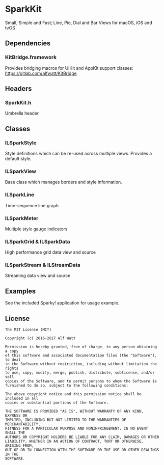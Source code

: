 
# SparkKit

Small, Simple and Fast; Line, Pie, Dial and Bar Views for macOS, iOS and tvOS

## Dependencies

### KitBridge.framework

Provides bridging macros for UIKit and AppKit support classes: https://gitlab.com/alfwatt/KitBridge

## Headers

### SparkKit.h

Umbrella header

## Classes

### ILSparkStyle

Style definitions which can be re-used across multiple views. Provides a default style.

### ILSparkView

Base class which manages borders and style information.

### ILSparkLine

Time-sequence line graph

### ILSparkMeter

Multiple style gauge indicators

### ILSparkGrid &amp; ILSparkData

High performance grid data view and source

### ILSparkStream &amp; ILStreamData

Streaming data view and source

## Examples

See the included Sparky! application for usage example.

## License

    The MIT License (MIT)

    Copyright (c) 2016-2017 Alf Watt

    Permission is hereby granted, free of charge, to any person obtaining a copy
    of this software and associated documentation files (the "Software"), to deal
    in the Software without restriction, including without limitation the rights
    to use, copy, modify, merge, publish, distribute, sublicense, and/or sell
    copies of the Software, and to permit persons to whom the Software is
    furnished to do so, subject to the following conditions:

    The above copyright notice and this permission notice shall be included in all
    copies or substantial portions of the Software.

    THE SOFTWARE IS PROVIDED "AS IS", WITHOUT WARRANTY OF ANY KIND, EXPRESS OR
    IMPLIED, INCLUDING BUT NOT LIMITED TO THE WARRANTIES OF MERCHANTABILITY,
    FITNESS FOR A PARTICULAR PURPOSE AND NONINFRINGEMENT. IN NO EVENT SHALL THE
    AUTHORS OR COPYRIGHT HOLDERS BE LIABLE FOR ANY CLAIM, DAMAGES OR OTHER
    LIABILITY, WHETHER IN AN ACTION OF CONTRACT, TORT OR OTHERWISE, ARISING FROM,
    OUT OF OR IN CONNECTION WITH THE SOFTWARE OR THE USE OR OTHER DEALINGS IN THE
    SOFTWARE.

